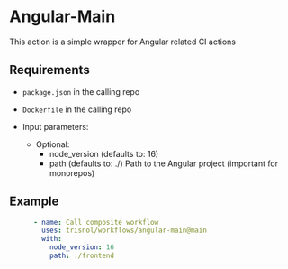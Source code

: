 # Angular-Main

This action is a simple wrapper for Angular related CI actions

## Requirements
- `package.json` in the calling repo
- `Dockerfile` in the calling repo

- Input parameters:
  - Optional:
    - node_version (defaults to: 16)
    - path (defaults to: ./) Path to the Angular project (important for monorepos)

## Example
```yaml
      - name: Call composite workflow 
        uses: trisnol/workflows/angular-main@main
        with: 
          node_version: 16
          path: ./frontend
```

